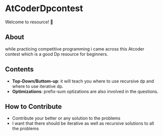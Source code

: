 # AtCoderDpcontest

Welcome to resource! 🚀

## About
while practicing competitive programming i came across this Atcoder contest which is a good Dp resource for beginners.

## Contents
- **Top-Down/Buttom-up**: it will teach you where to use recursive dp and where to use iterative dp.
- **Optimizations**: prefix-sum optizations are also involved in the questions.

## How to Contribute
- Contribute your better or any solution to the problems
- I want that there should be iterative as well as recursive solutions to all the problems
